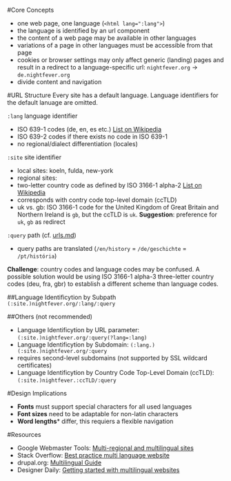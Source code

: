 #Core Concepts
* one web page, one language (```<html lang=":lang">```)
* the language is identified by an url component
* the content of a web page may be available in other languages
* variations of a page in other languages must be accessible from that page
* cookies or browser settings may only affect generic (landing) pages and result in a redirect to a language-specific url: ```nightfever.org``` -> ```de.nightfever.org```
* divide content and navigation

#URL Structure
Every site has a default language. Language identifiers for the default lanuage are omitted.

```:lang``` language identifier

* ISO 639-1 codes (de, en, es etc.) [List on Wikipedia](http://en.wikipedia.org/wiki/List_of_ISO_639-1_codes)
* ISO 639-2 codes if there exists no code in ISO 639-1
* no regional/dialect differentiation (locales)

```:site``` site identifier

* local sites: koeln, fulda, new-york
* regional sites:
 *  two-letter country code as defined by ISO 3166-1 alpha-2 [List on Wikipedia](http://en.wikipedia.org/wiki/ISO_3166-1)
 * corresponds with contry code top-level domain (ccTLD)
 * uk vs. gb: ISO 3166-1 code for the United Kingdom of Great Britain and Northern Ireland is ```gb```, but the ccTLD is ```uk```. **Suggestion**: preference for ```uk```, ```gb``` as redirect

```:query``` path (cf. [urls.md](urls.md))

 * query paths are translated (```/en/history``` = ```/de/geschichte``` = ```/pt/história```)

**Challenge**: country codes and language codes may be confused.
A possible solution would be using ISO 3166-1 alpha-3 three-letter country codes (deu, fra, gbr) to establish a different scheme than language codes.

##Language Identificytion by Subpath
```(:site.)nightfever.org/:lang/:query ``` 

##Others (not recommended)
* Language Identificytion by URL parameter: ```(:site.)nightfever.org/:query(?lang=:lang)```
* Language Identificytion by Subdomain: ``` (:lang.)(:site.)nightfever.org/:query ```
 * requires second-level subdomains (not supported by SSL wildcard certificates)
* Language Identificytion by Country Code Top-Level Domain (ccTLD): ```(:site.)nightfever.:ccTLD/:query```

#Design Implications
* **Fonts** must support special characters for all used languages
* **Font sizes** need to be adaptable for non-latin characters
* **Word lengths*** differ, this requiers a flexible navigation

#Resources
* Google Webmaster Tools: [Multi-regional and multilingual sites](https://support.google.com/webmasters/answer/182192?hl=en)
* Stack Overflow: [Best practice multi language website](http://stackoverflow.com/questions/19249159/best-practice-multi-language-website)
* drupal.org: [Multilingual Guide](https://drupal.org/documentation/multilingual)
* Designer Daily: [Getting started with multilingual websites](http://www.designer-daily.com/getting-started-with-multilingual-websites-29260)